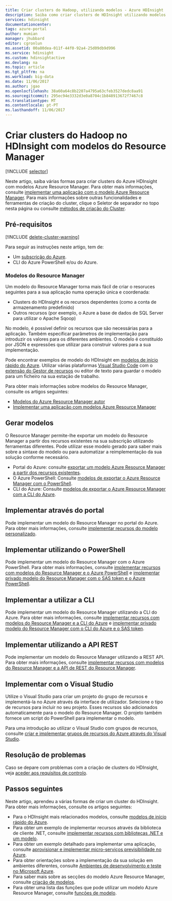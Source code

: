 ```yaml
---
title: Criar clusters do Hadoop, utilizando modelos - Azure HDInsight | Microsoft Docs
description: Saiba como criar clusters de HDInsight utilizando modelos do Resource Manager
services: hdinsight
documentationcenter: 
tags: azure-portal
author: mumian
manager: jhubbard
editor: cgronlun
ms.assetid: 00a80dea-011f-44f0-92a4-25d09db9d996
ms.service: hdinsight
ms.custom: hdinsightactive
ms.devlang: na
ms.topic: article
ms.tgt_pltfrm: na
ms.workload: big-data
ms.date: 11/06/2017
ms.author: jgao
ms.openlocfilehash: 38a60a64c8b2207a4795a63cfeb3527dedc8aa91
ms.sourcegitcommit: 295ec94e3332d3e0a8704c1b848913672f7467c8
ms.translationtype: MT
ms.contentlocale: pt-PT
ms.lasthandoff: 11/06/2017
---
```

# <a name="create-hadoop-clusters-in-hdinsight-by-using-resource-manager-templates"></a>Criar clusters do Hadoop no HDInsight com modelos do Resource Manager
[!INCLUDE [selector](../../includes/hdinsight-create-linux-cluster-selector.md)]

Neste artigo, saiba várias formas para criar clusters do Azure HDInsight com modelos Azure Resource Manager. Para obter mais informações, consulte [implementar uma aplicação com o modelo Azure Resource Manager](../azure-resource-manager/resource-group-template-deploy.md). Para mais informações sobre outras funcionalidades e ferramentas de criação do cluster, clique o Seletor de separador no topo nesta página ou consulte [métodos de criação do Cluster](hdinsight-hadoop-provision-linux-clusters.md#cluster-setup-methods).

## <a name="prerequisites"></a>Pré-requisitos
[!INCLUDE [delete-cluster-warning](../../includes/hdinsight-delete-cluster-warning.md)]

Para seguir as instruções neste artigo, tem de:

* Um [subscrição do Azure](https://azure.microsoft.com/documentation/videos/get-azure-free-trial-for-testing-hadoop-in-hdinsight/).
* CLI do Azure PowerShell e/ou do Azure.

### <a name="resource-manager-templates"></a>Modelos do Resource Manager
Um modelo do Resource Manager torna mais fácil de criar o resoruces seguintes para a sua aplicação numa operação única e coordenada:
* Clusters do HDInsight e os recursos dependentes (como a conta de armazenamento predefinido)
* Outros recursos (por exemplo, o Azure a base de dados de SQL Server para utilizar o Apache Sqoop)

No modelo, é possível definir os recursos que são necessárias para a aplicação. Também especificar parâmetros de implementação para introduzir os valores para os diferentes ambientes. O modelo é constituído por JSON e expressões que utilizar para construir valores para a sua implementação.

Pode encontrar exemplos de modelo do HDInsight em [modelos de início rápido do Azure](https://azure.microsoft.com/resources/templates/?term=hdinsight). Utilizar várias plataformas [Visual Studio Code](https://code.visualstudio.com/#alt-downloads) com o [extensão do Gestor de recursos](https://marketplace.visualstudio.com/items?itemName=msazurermtools.azurerm-vscode-tools) ou editor de texto para guardar o modelo para um ficheiro na sua estação de trabalho. 

Para obter mais informações sobre modelos do Resource Manager, consulte os artigos seguintes:

* [Modelos do Azure Resource Manager autor](../azure-resource-manager/resource-group-authoring-templates.md)
* [Implementar uma aplicação com modelos Azure Resource Manager](../azure-resource-manager/resource-group-template-deploy.md)

## <a name="generate-templates"></a>Gerar modelos

O Resource Manager permite-lhe exportar um modelo do Resource Manager a partir dos recursos existentes na sua subscrição utilizando ferramentas diferentes. Pode utilizar esse modelo gerado para saber mais sobre a sintaxe do modelo ou para automatizar a reimplementação da sua solução conforme necessário.

- Portal do Azure: consulte [exportar um modelo Azure Resource Manager a partir dos recursos existentes](../azure-resource-manager/resource-manager-export-template.md).
- O Azure PowerShell: Consulte [modelos de exportar o Azure Resource Manager com o PowerShell](../azure-resource-manager/resource-manager-export-template-powershell.md).
- CLI do Azure: Consulte [modelos de exportar o Azure Resource Manager com a CLI do Azure](../azure-resource-manager/resource-manager-export-template-cli.md).


## <a name="deploy-using-the-portal"></a>Implementar através do portal

Pode implementar um modelo do Resource Manager no portal do Azure. Para obter mais informações, consulte [implementar recursos do modelo personalizado](../azure-resource-manager/resource-group-template-deploy-portal.md#deploy-resources-from-custom-template).

## <a name="deploy-using-powershell"></a>Implementar utilizando o PowerShell

Pode implementar um modelo do Resource Manager com o Azure PowerShell. Para obter mais informações, consulte [implementar recursos com modelos do Resource Manager e o Azure PowerShell](../azure-resource-manager/resource-group-template-deploy.md) e [implementar privado modelo do Resource Manager com o SAS token e o Azure PowerShell](../azure-resource-manager/resource-manager-powershell-sas-token.md).

## <a name="deploy-using-cli"></a>Implementar a utilizar a CLI

Pode implementar um modelo do Resource Manager utilizando a CLI do Azure. Para obter mais informações, consulte [implementar recursos com modelos do Resource Manager e a CLI do Azure](../azure-resource-manager/resource-group-template-deploy-cli.md) e [implementar privado modelo do Resource Manager com o CLI do Azure e o SAS token](../azure-resource-manager/resource-manager-cli-sas-token.md).

## <a name="deploy-using-the-rest-api"></a>Implementar utilizando a API REST
Pode implementar um modelo do Resource Manager utilizando a REST API. Para obter mais informações, consulte [implementar recursos com modelos do Resource Manager e a API de REST do Resource Manager](../azure-resource-manager/resource-group-template-deploy-rest.md).

## <a name="deploy-with-visual-studio"></a>Implementar com o Visual Studio
 Utilize o Visual Studio para criar um projeto do grupo de recursos e implementá-la no Azure através da interface de utilizador. Selecione o tipo de recursos para incluir no seu projeto. Esses recursos são adicionados automaticamente para o modelo do Resource Manager. O projeto também fornece um script do PowerShell para implementar o modelo.

Para uma introdução ao utilizar o Visual Studio com grupos de recursos, consulte [criar e implementar grupos de recursos do Azure através do Visual Studio](../azure-resource-manager/vs-azure-tools-resource-groups-deployment-projects-create-deploy.md).

## <a name="troubleshoot"></a>Resolução de problemas

Caso se depare com problemas com a criação de clusters do HDInsight, veja [aceder aos requisitos de controlo](hdinsight-administer-use-portal-linux.md#create-clusters).

## <a name="next-steps"></a>Passos seguintes
Neste artigo, aprendeu a várias formas de criar um cluster do HDInsight. Para obter mais informações, consulte os artigos seguintes:

* Para o HDInsight mais relacionados modelos, consulte [modelos de início rápido do Azure](https://azure.microsoft.com/resources/templates/?term=hdinsight).
* Para obter um exemplo de implementar recursos através da biblioteca de cliente .NET, consulte [implementar recursos com bibliotecas .NET e um modelo](../virtual-machines/windows/csharp-template.md?toc=%2fazure%2fvirtual-machines%2fwindows%2ftoc.json).
* Para obter um exemplo detalhado para implementar uma aplicação, consulte [aprovisionar e implementar micro-serviços previsibilidade no Azure](../app-service/app-service-deploy-complex-application-predictably.md).
* Para obter orientações sobre a implementação da sua solução em ambientes diferentes, consulte [Ambientes de desenvolvimento e teste no Microsoft Azure](../solution-dev-test-environments.md).
* Para saber mais sobre as secções do modelo Azure Resource Manager, consulte [criação de modelos](../azure-resource-manager/resource-group-authoring-templates.md).
* Para obter uma lista das funções que pode utilizar um modelo Azure Resource Manager, consulte [funções de modelo](../azure-resource-manager/resource-group-template-functions.md).